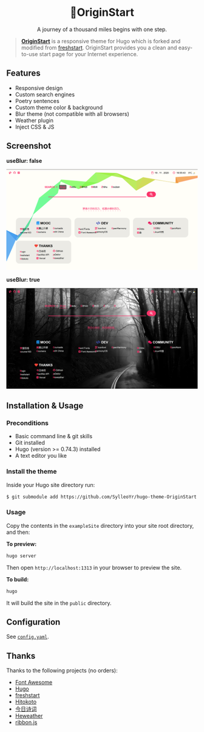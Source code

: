 <h1 style="text-align: center;"> 🚀OriginStart </h1>

<p style="text-align: center;"> A journey of a thousand miles begins with one step. </p>

> [**OriginStart**](https://github.com/SylleoYr/hugo-theme-OriginStart) is a responsive theme for Hugo which is forked and modified from [freshstart](https://github.com/rz3n/hugo-theme-freshstart). OriginStart provides you a clean and easy-to-use start page for your Internet experience.

## Features

- Responsive design
- Custom search engines
- Poetry sentences
- Custom theme color & background
- Blur theme (not compatible with all browsers)
- Weather plugin
- Inject CSS & JS

## Screenshot

**useBlur: false**

![useBlur = false](./images/noblur.png)

**useBlur: true**

![useBlur = true](./images/blur.png)

## Installation & Usage

### Preconditions

- Basic command line & git skills
- Git installed
- Hugo (version >= 0.74.3) installed
- A text editor you like

### Install the theme

Inside your Hugo site directory run:

```bash
$ git submodule add https://github.com/SylleoYr/hugo-theme-OriginStart themes/OriginStart
```
### Usage

Copy the contents in the `exampleSite` directory into your site root directory, and then:

**To preview:**

```bash
hugo server
```

Then open `http://localhost:1313` in your browser to preview the site.

**To build:**

```bash
hugo
```

It will build the site in the `public` directory.

## Configuration

See [`config.yaml`](./exampleSite/config.yaml).

## Thanks

Thanks to the following projects (no orders):

* [Font Awesome](https://fontawesome.com/icons?d=gallery)
* [Hugo](https://gohugo.io)
* [freshstart](https://github.com/rz3n/hugo-theme-freshstart)
* [Hitokoto](https://hitokoto.cn/)
* [今日诗词](https://www.jinrishici.com/)
* [Heweather](https://www.heweather.com/)
* [ribbon.js](https://github.com/hustcc/ribbon.js)
